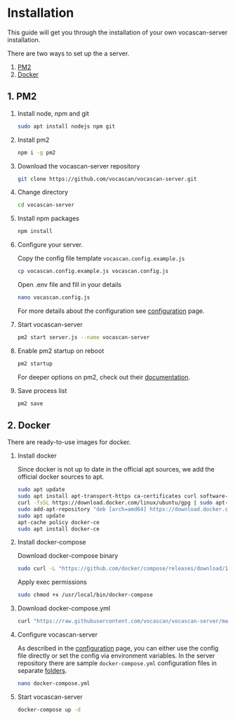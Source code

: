 # Installation

This guide will get you through the installation of your own vocascan-server installation.

There are two ways to set up the a server.

1. [PM2](#_1-pm2)
2. [Docker](#_2-docker)

## 1. PM2

1. Install node, npm and git

   ```bash
   sudo apt install nodejs npm git
   ```

2. Install pm2

   ```bash
   npm i -g pm2
   ```

3. Download the vocascan-server repository

   ```bash
   git clone https://github.com/vocascan/vocascan-server.git
   ```

4. Change directory

   ```bash
   cd vocascan-server
   ```

5. Install npm packages

   ```bash
   npm install
   ```

6. Configure your server.

   Copy the config file template `vocascan.config.example.js`

   ```bash
   cp vocascan.config.example.js vocascan.config.js
   ```

   Open .env file and fill in your details

   ```bash
   nano vocascan.config.js
   ```

   For more details about the configuration see [configuration](vocascan-server/configuration) page.

7. Start vocascan-server

   ```bash
   pm2 start server.js --name vocascan-server
   ```

8. Enable pm2 startup on reboot

   ```bash
   pm2 startup
   ```

   For deeper options on pm2, check out their
   [documentation](https://pm2.keymetrics.io/docs/usage/pm2-doc-single-page/).

9. Save process list

   ```bash
   pm2 save
   ```

## 2. Docker

There are ready-to-use images for docker.

1. Install docker

   Since docker is not up to date in the official apt sources, we add the official docker sources to apt.

   ```bash
   sudo apt update
   sudo apt install apt-transport-https ca-certificates curl software-properties-common
   curl -fsSL https://download.docker.com/linux/ubuntu/gpg | sudo apt-key add -
   sudo add-apt-repository "deb [arch=amd64] https://download.docker.com/linux/ubuntu focal stable"
   sudo apt update
   apt-cache policy docker-ce
   sudo apt install docker-ce
   ```

2. Install docker-compose

   Download docker-compose binary

   ```bash
   sudo curl -L "https://github.com/docker/compose/releases/download/1.29.1/docker-compose-$(uname -s)-$(uname -m)" -o /usr/local/bin/docker-compose
   ```

   Apply exec permissions

   ```bash
   sudo chmod +x /usr/local/bin/docker-compose
   ```

3. Download docker-compose.yml

   ```bash
   curl "https://raw.githubusercontent.com/vocascan/vocascan-server/main/docker/docker-compose.yml" -o docker-compose.yml
   ```

4. Configure vocascan-server

   As described in the [configuration](vocascan-server/configuration) page, you can either use the config file directly
   or set the config via environment variables. In the server repository there are sample `docker-compose.yml`
   configuration files in separate [folders](https://github.com/vocascan/vocascan-server/tree/main/docker).

   ```bash
   nano docker-compose.yml
   ```

5. Start vocascan-server

   ```bash
   docker-compose up -d
   ```
